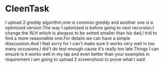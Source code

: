 # CleenTask
I upload 2 greddy algorithm,one is common greddy and another one is a optimized version.The way I optimized is before going to next recursion,I change the W,H which is alwayss to be setted smaller than his dad,I trid to find a more reasonalble one.For details we can have a simple disscussion.And I feel sorry for I can't make sure it works very well in too many occusions,I did't do test enough cause it's really too late.Things I can ensure is it works well in my lap and even better than your examples in requirement.I am going to upload 2 screenshoot to prove what I said.

